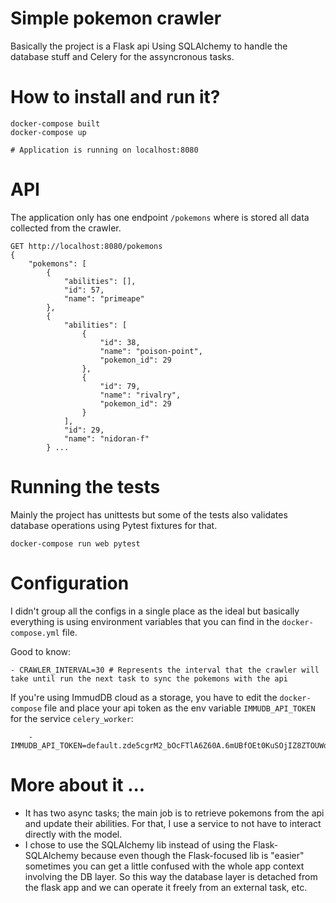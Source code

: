 # Simple pokemon crawler

Basically the project is a Flask api Using SQLAlchemy to handle the database stuff and Celery for the assyncronous tasks.

# How to install and run it?
```
docker-compose built
docker-compose up

# Application is running on localhost:8080
```

# API
The application only has one endpoint `/pokemons` where is stored all data collected from the crawler.
```
GET http://localhost:8080/pokemons
{
    "pokemons": [
        {
            "abilities": [],
            "id": 57,
            "name": "primeape"
        },
        {
            "abilities": [
                {
                    "id": 38,
                    "name": "poison-point",
                    "pokemon_id": 29
                },
                {
                    "id": 79,
                    "name": "rivalry",
                    "pokemon_id": 29
                }
            ],
            "id": 29,
            "name": "nidoran-f"
        } ...
```

# Running the tests
Mainly the project has unittests but some of the tests also validates database operations using Pytest fixtures for that.
```
docker-compose run web pytest
```

# Configuration
I didn't group all the configs in a single place as the ideal but basically everything is using environment variables that you can find in the `docker-compose.yml` file.

Good to know:
```
- CRAWLER_INTERVAL=30 # Represents the interval that the crawler will take until run the next task to sync the pokemons with the api
```

If you're using ImmudDB cloud as a storage, you have to edit the `docker-compose` file and place your api token as the env variable  `IMMUDB_API_TOKEN`
for the service `celery_worker`:
  ```
      - IMMUDB_API_TOKEN=default.zde5cgrM2_bOcFTlA6Z60A.6mUBfOEt0KuSOjIZ8ZTOUWdPVlVPNp1bXwP6zFFFUAD0jykx
  ```

# More about it ...
- It has two async tasks; the main job is to retrieve pokemons from the api and update their abilities. For that, I use a service to not have to interact directly with
the model.
- I chose to use the SQLAlchemy lib instead of using the Flask-SQLAlchemy because even though the Flask-focused lib is "easier" sometimes you can get a little confused
  with the whole app context involving the DB layer. So this way the database layer is detached from the flask app and we can operate it freely from an external task,
etc.
